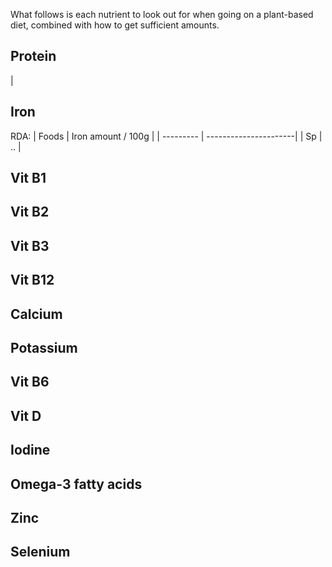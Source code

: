 What follows is each nutrient to look out for when going on a plant-based diet, combined with how to get sufficient amounts.

## Protein
|

## Iron
RDA:
| Foods     | Iron amount / 100g    | 
| --------- | ----------------------|
| Sp        | ..                    |

## Vit B1
## Vit B2
## Vit B3
## Vit B12
## Calcium
## Potassium
## Vit B6
## Vit D
## Iodine
## Omega-3 fatty acids
## Zinc
## Selenium
